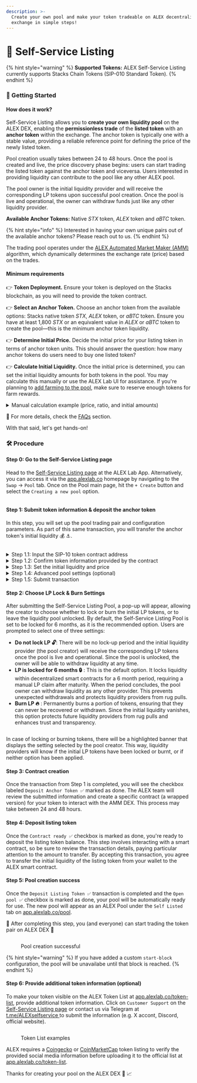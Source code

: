 ```yaml
---
description: >-
  Create your own pool and make your token tradeable on ALEX decentralized
  exchange in simple steps!
---
```


# 📝 Self-Service Listing

{% hint style="warning" %}
**Supported Tokens:** ALEX Self-Service Listing currently supports Stacks Chain Tokens (SIP-010 Standard Token).
{% endhint %}

### 🚀 Getting Started <a href="#getting-started" id="getting-started"></a>

#### How does it work? <a href="#how-does-it-work" id="how-does-it-work"></a>

Self-Service Listing allows you to **create your own liquidity pool** on the ALEX DEX, enabling the **permissionless trade** of the **listed token** with an **anchor token** within the exchange. The anchor token is typically one with a stable value, providing a reliable reference point for defining the price of the newly listed token.

Pool creation usually takes between 24 to 48 hours. Once the pool is created and live, the price discovery phase begins: users can start trading the listed token against the anchor token and viceversa. Users interested in providing liquidity can contribute to the pool like any other ALEX pool.

The pool owner is the initial liquidity provider and will receive the corresponding LP tokens upon successful pool creation. Once the pool is live and operational, the owner can withdraw funds just like any other liquidity provider.

**Available Anchor Tokens:** Native _STX_ token, _ALEX_ token and _aBTC_ token.

{% hint style="info" %}
Interested in having your own unique pairs out of the available anchor tokens? Please reach out to us.
{% endhint %}

The trading pool operates under the [ALEX Automated Market Maker (AMM)](../detailed-information/alexs-automated-market-maker-amm.md) algorithm, which dynamically determines the exchange rate (price) based on the trades.

#### Minimum requirements <a href="#minimum-requirements" id="minimum-requirements"></a>

👉 **Token Deployment.** Ensure your token is deployed on the Stacks blockchain, as you will need to provide the token contract.

👉 **Select an Anchor Token.** Choose an anchor token from the available options: Stacks native token _STX_, _ALEX_ token, or _aBTC_ token. Ensure you have at least 1,800 _STX_ or an equivalent value in _ALEX_ or _aBTC_ token to create the pool—this is the minimum anchor token liquidity.

👉 **Determine Initial Price.** Decide the initial price for your listing token in terms of anchor token units. This should answer the question: how many anchor tokens do users need to buy one listed token?

👉 **Calculate Initial Liquidity.** Once the initial price is determined, you can set the initial liquidity amounts for both tokens in the pool. You may calculate this manually or use the ALEX Lab UI for assistance. If you're planning to [add farming to the pool](self-service-farming.md), make sure to reserve enough tokens for farm rewards.

<details>

<summary>Manual calculation example (price, ratio, and initial amounts)</summary>

Let's suppose you choose STX as the anchor token and want to provide 4,000 STX as the initial anchor token liquidity.

To determine the price, you will need to decide how many STX equals 1 of your listing token. In other words, decide how many STX users will need to buy 1 listed token. Let's say you set the price of your token at 0.5 STX.

To calculate the initial liquidity for the listed token, you need to divide the anchor token amount by the price. This is `4,000 STX / 0.5 STX = 8,000`, resulting in the initial amount for the listed token.

The liquidity pool for the pair **Listed Token** 🚀 **- Anchor Token** ⚓ will have an initial ratio of 2:1. This ratio is calculated as the minimal expression of the fraction `8,000 / 4,000` (initial listed token amount slash initial anchor token amount).

</details>

🔎 For more details, check the [FAQs](liquidity-pools/faqs.md#self-service-listing) section.

With that said, let's get hands-on!

### 🛠️ Procedure <a href="#procedure" id="procedure"></a>

#### Step 0: Go to the Self-Service Listing page <a href="#step-0-go-to-the-self-service-listing-page" id="step-0-go-to-the-self-service-listing-page"></a>

Head to the [Self-Service Listing page](https://app.alexlab.co/self-service-listing) at the ALEX Lab App. Alternatively, you can access it via the [app.alexlab.co](https://app.alexlab.co/) homepage by navigating to the `Swap` -> `Pool` tab. Once on the Pool main page, hit the `+ Create` button and select the `Creating a new pool` option.

<figure><img src="https://coinfabrik.gitbook.io/~gitbook/image?url=https%3A%2F%2F2844178372-files.gitbook.io%2F%7E%2Ffiles%2Fv0%2Fb%2Fgitbook-x-prod.appspot.com%2Fo%2Fspaces%252FGbB8Dz5con9TzIy51T6J%252Fuploads%252Fgit-blob-476c1961703cf37b9bc9593c0b59502a9e4c4b68%252Fmain-page.png%3Falt%3Dmedia&#x26;width=768&#x26;dpr=4&#x26;quality=100&#x26;sign=ef13795f&#x26;sv=2" alt=""><figcaption></figcaption></figure>

#### Step 1: Submit token information & deposit the anchor token <a href="#step-1-submit-token-information-and-deposit-the-anchor-token" id="step-1-submit-token-information-and-deposit-the-anchor-token"></a>

In this step, you will set up the pool trading pair and configuration parameters. As part of this same transaction, you will transfer the anchor token's initial liquidity 💰 ⚓.

<figure><img src="https://coinfabrik.gitbook.io/~gitbook/image?url=https%3A%2F%2F2844178372-files.gitbook.io%2F%7E%2Ffiles%2Fv0%2Fb%2Fgitbook-x-prod.appspot.com%2Fo%2Fspaces%252FGbB8Dz5con9TzIy51T6J%252Fuploads%252Fgit-blob-fffc6de3dbffe1bea3e7e334bc4c7508708317ac%252Fstep-1-submit.png%3Falt%3Dmedia&#x26;width=768&#x26;dpr=4&#x26;quality=100&#x26;sign=e032f628&#x26;sv=2" alt=""><figcaption></figcaption></figure>

<details>

<summary>Step 1.1: Input the SIP-10 token contract address</summary>

Provide the listed token contract address. Ensure it complies with the [SIP-010 Fungible Token Standard](https://github.com/stacksgov/sips/blob/main/sips/sip-010/sip-010-fungible-token-standard.md) trait.&#x20;

In the example, the contract address is `SP108J6F4C7JD93BGJ91TEB5D3CFB5XW39QHDJ3MV.rabby-token`.

</details>

<details>

<summary>Step 1.2: Confirm token information provided by the contract</summary>

Verify that the token information retrieved from the contract is correct. In the example:

* **Token name** -> `RABBY Token`
* **Token symbol** -> `RABBY`
* **Description** -> Unlock the potential of programmable adventures within Bitcoin's rabbit holes.
* **Token deployment address** -> `SP108J6F4C7JD93BGJ91TEB5D3CFB5XW39QHDJ3MV`
* **Token logo**

</details>

<details>

<summary>Step 1.3: Set the initial liquidity and price</summary>

Enter the initial balances for both tokens. You can experiment with different amounts to observe how the exchange rate changes, though we recommend calculating these values beforehand.

In the screenshot example, this is:

* **Anchor Token ⚓** (a.k.a `token-x`) -> `4,000 STX ($7,200)`
* **Listing Token 🚀** (a.k.a `token-y`) -> `200,000 RABBY`
* **Exchange Rate ⚖️** -> `1 RABBY = 0.02 STX ($0.03)`

Once the pool opens, the AMM algorithm will automatically rebalance the exchange rate as users trade the tokens.

</details>

<details>

<summary>Step 1.4: Advanced pool settings (optional)</summary>

This step is optional, as the default settings are usually sufficient.

However, we recommend consulting the [ALEXGo Technical documentation](https://docs.alexgo.io/automated-market-making/trading-pool) before making customizations. If you have questions to ask before customization, reach out via [Discord](https://discord.com/invite/alexlab) or [Telegram](https://t.me/AlexCommunity).

</details>

<details>

<summary>Step 1.5: Submit transaction</summary>

Keep in mind that as part of this same transaction, you will transfer the anchor token's initial liquidity. By confirming the transaction, you are accepting the transfer of specific amount of anchor tokens from your wallet to the ALEX smart contract.

Click `Submit` and scroll through the wallet transaction window, ensuring the parameters and transfer amount are correct. If everything looks good, confirm the transaction on your wallet. This will allow your wallet to sign and broadcast the transaction.

Recommended to track transaction status:

* Turn on [Telegram notifications](https://t.me/stacks_tx_notification_bot), you will get notified when the transaction is confirmed.
* Search for the transaction on the [ALEX Explorer](https://app.alexlab.co/explorer).
* Check your address activity on the wallet.

</details>

#### Step 2: Choose LP Lock & Burn Settings <a href="#step-2-choose-lp-lock-and-burn-settings" id="step-2-choose-lp-lock-and-burn-settings"></a>

After submitting the Self-Service Listing Pool, a pop-up will appear, allowing the creator to choose whether to lock or burn the initial LP tokens, or to leave the liquidity pool unlocked. By default, the Self-Service Listing Pool is set to be locked for 6 months, as it is the recommended option. Users are prompted to select one of three settings:

* **Do not lock LP 🔓**: There will be no lock-up period and the initial liquidity provider (the pool creator) will receive the corresponding LP tokens once the pool is live and operational. Since the pool is unlocked, the owner will be able to withdraw liquidity at any time.
* **LP is locked for 6 months 🔒** : This is the default option. It locks liquidity within decentralized smart contracts for a 6 month period, requiring a manual LP claim after maturity. When the period concludes, the pool owner can withdraw liquidity as any other provider. This prevents unexpected withdrawals and protects liquidity providers from rug pulls.
* **Burn LP 🔥** : Permanently burns a portion of tokens, ensuring that they can never be recovered or withdrawn. Since the initial liquidity vanishes, this option protects future liquidity providers from rug pulls and enhances trust and transparency.

<figure><img src="https://coinfabrik.gitbook.io/~gitbook/image?url=https%3A%2F%2F2844178372-files.gitbook.io%2F%7E%2Ffiles%2Fv0%2Fb%2Fgitbook-x-prod.appspot.com%2Fo%2Fspaces%252FGbB8Dz5con9TzIy51T6J%252Fuploads%252Fgit-blob-3001500154db73cb27c85388266629e8c8eb0274%252Flock-lp-1.png%3Falt%3Dmedia&#x26;width=768&#x26;dpr=4&#x26;quality=100&#x26;sign=d0a98665&#x26;sv=2" alt=""><figcaption></figcaption></figure>

In case of locking or burning tokens, there will be a highlighted banner that displays the setting selected by the pool creator. This way, liquidity providers will know if the initial LP tokens have been locked or burnt, or if neither option has been applied.

#### Step 3: Contract creation <a href="#step-3-contract-creation" id="step-3-contract-creation"></a>

Once the transaction from Step 1 is completed, you will see the checkbox labeled `Deposit Anchor Token ✅` marked as done. The ALEX team will review the submitted information and create a specific contract (a wrapped version) for your token to interact with the AMM DEX. This process may take between 24 and 48 hours.

#### Step 4: Deposit listing token <a href="#step-4-deposit-listing-token" id="step-4-deposit-listing-token"></a>

Once the `Contract ready ✅` checkbox is marked as done, you're ready to deposit the listing token balance. This step involves interacting with a smart contract, so be sure to review the transaction details, paying particular attention to the amount to transfer. By accepting this transaction, you agree to transfer the initial liquidity of the listing token from your wallet to the ALEX smart contract.

#### Step 5: Pool creation success <a href="#step-5-pool-creation-success" id="step-5-pool-creation-success"></a>

Once the `Deposit Listing Token ✅` transaction is completed and the `Open pool ✅` checkbox is marked as done, your pool will be automatically ready for use. The new pool will appear as an ALEX Pool under the `Self Listed` tab on [app.alexlab.co/pool](https://app.alexlab.co/pool).

🤝 After completing this step, you (and everyone) can start trading the token pair on ALEX DEX 🤝

<figure><img src="https://coinfabrik.gitbook.io/~gitbook/image?url=https%3A%2F%2F2844178372-files.gitbook.io%2F%7E%2Ffiles%2Fv0%2Fb%2Fgitbook-x-prod.appspot.com%2Fo%2Fspaces%252FGbB8Dz5con9TzIy51T6J%252Fuploads%252Fgit-blob-9c8f830f54f8ad1b3b5de89c21833906574b7e01%252Fpool-creation-successful.jpg%3Falt%3Dmedia&#x26;width=768&#x26;dpr=4&#x26;quality=100&#x26;sign=83f81773&#x26;sv=2" alt=""><figcaption><p>Pool creation successful</p></figcaption></figure>

{% hint style="warning" %}
If you have added a custom `start-block` configuration, the pool will be unavailabe until that block is reached.
{% endhint %}

#### Step 6: Provide additional token information (optional) <a href="#step-6-provide-additional-token-information-optional" id="step-6-provide-additional-token-information-optional"></a>

To make your token visible on the ALEX Token List at [app.alexlab.co/token-list](https://app.alexlab.co/token-list), provide additional token information. Click on `Customer Support` on the [Self-Service Listing page](https://app.alexlab.co/self-service-listing) or contact us via Telegram at [t.me/ALEXselfservice ](https://t.me/ALEXselfservice)to submit the information (e.g. X accont, Discord, official website).

<figure><img src="https://coinfabrik.gitbook.io/~gitbook/image?url=https%3A%2F%2F2844178372-files.gitbook.io%2F%7E%2Ffiles%2Fv0%2Fb%2Fgitbook-x-prod.appspot.com%2Fo%2Fspaces%252FGbB8Dz5con9TzIy51T6J%252Fuploads%252Fgit-blob-4a404de509a3e16367b39b4240dcb4d28bd1690f%252Ftoken-list.png%3Falt%3Dmedia&#x26;width=768&#x26;dpr=4&#x26;quality=100&#x26;sign=85a152f3&#x26;sv=2" alt=""><figcaption><p>Token List examples</p></figcaption></figure>

ALEX requires a [Coingecko](https://www.coingecko.com/) or [CoinMarketCap](https://coinmarketcap.com/) token listing to verify the provided social media information before uploading it to the official list at [app.alexlab.co/token-list](https://app.alexlab.co/token-list).

Thanks for creating your pool on the ALEX DEX 🎉 📈

